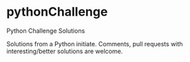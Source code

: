 # pythonChallenge
Python Challenge Solutions

Solutions from a Python initiate.  Comments, pull requests with interesting/better solutions are welcome.

